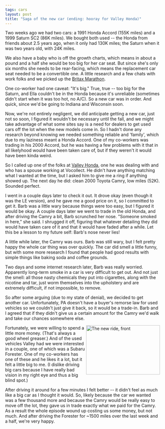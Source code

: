 ```yaml
---
tags: cars
layout: post
title: "Saga of the new car (ending: hooray for Valley Honda)"
---
```




<p>Two weeks ago we had two cars: a 1991 Honda Accord (155K miles) and a
1999 Saturn SC2 (86K miles). We bought both used -- the Honda from
friends about 2.5 years ago, when it only had 130K miles; the Saturn
when it was two years old, with 24K miles.</p> 

<p>We also have a baby who is off the growth charts, which means in
about a pound and a half she would be too big for her car seat.  But
since she's only six months she needs to be rear-facing, which means
the replacement car seat needed to be a convertible one. A little research
and a few chats with work folks and we picked up the 
<a href="http://www.britaxusa.com/products.cfm?action=showproduct&pro_id=7c71c785-4fba-422d-83dc419b3d5b8213">Britax Marathon</a>. 

<p>One co-worker had one caveat: "It's big." True, true -- too big for
the Saturn, and Ella couldn't be in the Honda because it's unreliable
(sometimes didn't start when it was too hot, no A/C). So a new car was
in order. And quick, since we'd be going to Indiana and Wisconsin
soon.</p>

<p>Now, we're not entirely negligent, we did anticipate getting a new
car, just not so soon, I figured it wouldn't be necessary until the
fall, and we might take advantage of what some sites say is a need for
dealers to get used cars off the lot when the new models come in. So I
hadn't done any research beyond knowing we needed something reliable
and 'family', which due to my laziness meant a Honda Accord. One of my
co-workers was trading in his 2000 Accord, but he was having a few
problems with it that in all likelyhood would have been taken care of,
but if they weren't it would have been kinda weird.</p>

<p>So I called up one of the folks at 
<a href="http://www.valleyhonda.net/">Valley Honda</a>, one he was
dealing with and who has a spouse working at Vocollect. He didn't have
anything matching what I wanted at the time, but I asked him to give
me a ring if anything showed up. The next day he did: clean 2000
Toyota Camry, low miles (52K). Sounded perfect.</p>

<p>I went in a couple days later to check it out. It drove okay (even
though it was the LE version), and he gave me a good price on it, so I
committed to get it. Barb was a little wary because things were too
easy, but I figured it would be okay. A couple days later we went to
trade in the old Honda, and after driving the Camry a bit, Barb
scrunched her nose. "Someone smoked in here," she said. I shrugged it
off, figuring that whatever detailing they did would have taken care
of it and that it would have faded after a while. Let this be a lesson
to my future self: Barb's nose never lies!</p>

<p>A little while later, the Camry was ours. Barb was still wary, but
I felt pretty happy the whole car thing was over quickly. The car did
smell a little funny, but with some more research I found that people
had good results with simple things like baking soda and coffee
grounds.</p>

<p>Two days and some internet research later, Barb was really
worried. Apparently long-term smoke in a car is very difficult to get
out. And not just the smell: all those nasty chemicals they put into
cigarettes, along with the nicotine and tar, just worm themselves into
the upholstery and are extremely difficult, if not impossible, to
remove.</p>

<p>So after some arguing (due to my state of denial), we decided to
get another car. Unfortunately, PA doesn't have a buyer's remorse law
for used vehicles so we couldn't just give it back, so it would be a trade-in. Barb and I agreed that if they didn't give us a certain amount for the Camry we'd walk and take our chances somewhere else.</p>

<p><a href="http://www.flickr.com/photos/cwinters/600203888/" 
   title="The new ride, front"
    ><img src="http://farm2.static.flickr.com/1431/600203888_8b1a1eb974_m.jpg" 
          width="240" height="160" 
          alt="The new ride, front" 
          align="right"
          border="0" 
  /></a>

<p>Fortunately, we were willing to spend a little more money. (That's always a good wheel greaser.) And of
the used vehicles Valley had we were interested in a couple, one of which
was a Subaru Forester. One of my co-workers has one of these and he
likes it a lot, but it felt a little big to me. (I dislike driving big
cars because I have really bad vision in my right eye and thus a big
blind spot.)</p>

<p>After driving it around for a few minutes I felt better -- it
didn't feel as much like a big car as I thought it would. So, likely
because the car we wanted was a few thousand more and because the
Camry would be really easy to move off the lot, they gave us in trade
exactly what we paid for the Camry. As a result the whole episode wound up costing us some money,
but not much. And after driving the Forester for ~1500 miles over the
last week and a half, we're very happy.</p>



